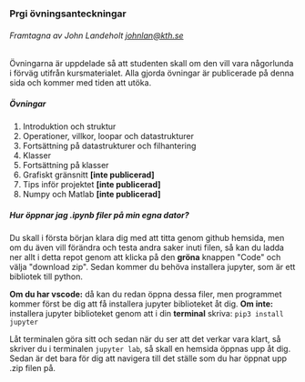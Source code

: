 ### Prgi övningsanteckningar

###### Framtagna av John Landeholt johnlan@kth.se

Övningarna är uppdelade så att studenten skall om den vill vara någorlunda i förväg utifrån kursmaterialet. Alla gjorda övningar är publicerade på denna sida och kommer med tiden att utöka.

##### Övningar

1. Introduktion och struktur
2. Operationer, villkor, loopar och datastrukturer
3. Fortsättning på datastrukturer och filhantering
4. Klasser
5. Fortsättning på klasser
6. Grafiskt gränsnitt **[inte publicerad]**
7. Tips inför projektet **[inte publicerad]**
8. Numpy och Matlab **[inte publicerad]**

##### Hur öppnar jag .ipynb filer på min egna dator?

Du skall i första början klara dig med att titta genom github hemsida, men om du även vill förändra och testa andra saker inuti filen, så kan du ladda ner allt i detta repot genom att klicka på den **gröna** knappen "Code" och välja "download zip". Sedan kommer du behöva installera jupyter, som är ett bibliotek till python.

**Om du har vscode:**
då kan du redan öppna dessa filer, men programmet kommer först be dig att få installera jupyter biblioteket åt dig.
**Om inte:**
installera jupyter biblioteket genom att i din **terminal** skriva:
`pip3 install jupyter`

Låt terminalen göra sitt och sedan när du ser att det verkar vara klart, så skriver du i terminalen `jupyter lab`, så skall en hemsida öppnas upp åt dig. Sedan är det bara för dig att navigera till det ställe som du har öppnat upp .zip filen på.
